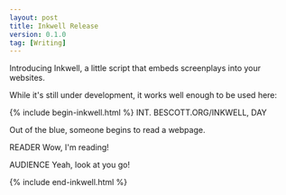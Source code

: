 ```yaml
---
layout: post
title: Inkwell Release
version: 0.1.0
tag: [Writing]
---
```


Introducing Inkwell,
a little script that embeds screenplays into your websites.

While it's still under development,
it works well enough to be used here:

{% include begin-inkwell.html %}
INT. BESCOTT.ORG/INKWELL, DAY

Out of the blue, someone begins to read a webpage.

READER
Wow, I'm reading!

AUDIENCE
Yeah, look at you go!


{% include end-inkwell.html %}


